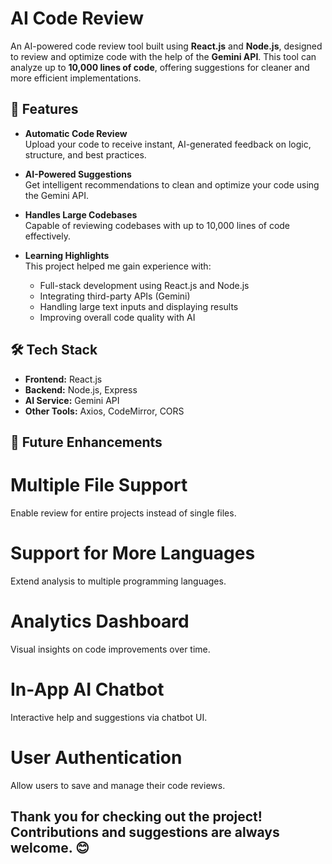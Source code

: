 # AI Code Review

An AI-powered code review tool built using **React.js** and **Node.js**, designed to review and optimize code with the help of the **Gemini API**. This tool can analyze up to **10,000 lines of code**, offering suggestions for cleaner and more efficient implementations.

## 🚀 Features

- **Automatic Code Review**  
  Upload your code to receive instant, AI-generated feedback on logic, structure, and best practices.

- **AI-Powered Suggestions**  
  Get intelligent recommendations to clean and optimize your code using the Gemini API.

- **Handles Large Codebases**  
  Capable of reviewing codebases with up to 10,000 lines of code effectively.

- **Learning Highlights**  
  This project helped me gain experience with:
  - Full-stack development using React.js and Node.js
  - Integrating third-party APIs (Gemini)
  - Handling large text inputs and displaying results
  - Improving overall code quality with AI

## 🛠 Tech Stack

- **Frontend:** React.js  
- **Backend:** Node.js, Express  
- **AI Service:** Gemini API  
- **Other Tools:** Axios, CodeMirror, CORS

## 🔮 Future Enhancements
# Multiple File Support
Enable review for entire projects instead of single files.

# Support for More Languages
Extend analysis to multiple programming languages.

# Analytics Dashboard
Visual insights on code improvements over time.

# In-App AI Chatbot
Interactive help and suggestions via chatbot UI.

# User Authentication
Allow users to save and manage their code reviews.


## Thank you for checking out the project! Contributions and suggestions are always welcome. 😊


